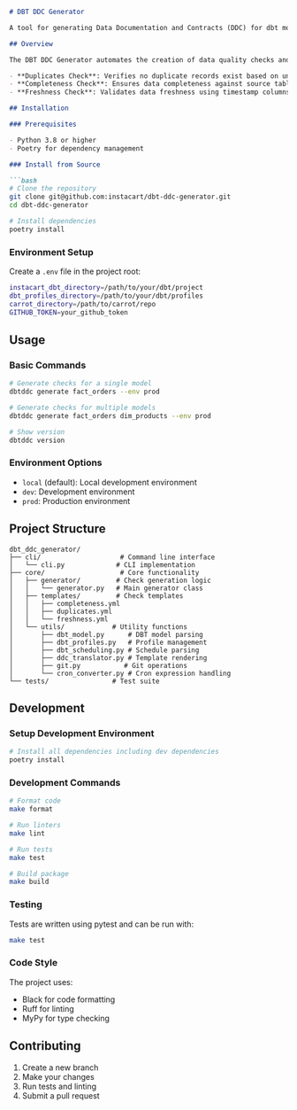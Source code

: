 ```markdown
# DBT DDC Generator

A tool for generating Data Documentation and Contracts (DDC) for dbt models.

## Overview

The DBT DDC Generator automates the creation of data quality checks and documentation for your dbt models. It generates three types of checks:

- **Duplicates Check**: Verifies no duplicate records exist based on unique key
- **Completeness Check**: Ensures data completeness against source tables
- **Freshness Check**: Validates data freshness using timestamp columns

## Installation

### Prerequisites

- Python 3.8 or higher
- Poetry for dependency management

### Install from Source

```bash
# Clone the repository
git clone git@github.com:instacart/dbt-ddc-generator.git
cd dbt-ddc-generator

# Install dependencies
poetry install
```

### Environment Setup

Create a `.env` file in the project root:

```bash
instacart_dbt_directory=/path/to/your/dbt/project
dbt_profiles_directory=/path/to/your/dbt/profiles
carrot_directory=/path/to/carrot/repo
GITHUB_TOKEN=your_github_token
```

## Usage

### Basic Commands

```bash
# Generate checks for a single model
dbtddc generate fact_orders --env prod

# Generate checks for multiple models
dbtddc generate fact_orders dim_products --env prod

# Show version
dbtddc version
```

### Environment Options

- `local` (default): Local development environment
- `dev`: Development environment
- `prod`: Production environment

## Project Structure

```
dbt_ddc_generator/
├── cli/                    # Command line interface
│   └── cli.py             # CLI implementation
├── core/                   # Core functionality
│   ├── generator/         # Check generation logic
│   │   └── generator.py   # Main generator class
│   ├── templates/         # Check templates
│   │   ├── completeness.yml
│   │   ├── duplicates.yml
│   │   └── freshness.yml
│   └── utils/            # Utility functions
│       ├── dbt_model.py      # DBT model parsing
│       ├── dbt_profiles.py   # Profile management
│       ├── dbt_scheduling.py # Schedule parsing
│       ├── ddc_translator.py # Template rendering
│       ├── git.py           # Git operations
│       └── cron_converter.py # Cron expression handling
└── tests/                # Test suite
```

## Development

### Setup Development Environment

```bash
# Install all dependencies including dev dependencies
poetry install
```

### Development Commands

```bash
# Format code
make format

# Run linters
make lint

# Run tests
make test

# Build package
make build
```

### Testing

Tests are written using pytest and can be run with:

```bash
make test
```

### Code Style

The project uses:
- Black for code formatting
- Ruff for linting
- MyPy for type checking

## Contributing

1. Create a new branch
2. Make your changes
3. Run tests and linting
4. Submit a pull request
```
